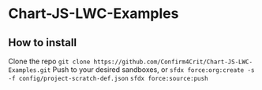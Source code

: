 # Chart-JS-LWC-Examples

## How to install

Clone the repo
`git clone https://github.com/Confirm4Crit/Chart-JS-LWC-Examples.git`
Push to your desired sandboxes, or 
`sfdx force:org:create -s -f config/project-scratch-def.json`
`sfdx force:source:push`
